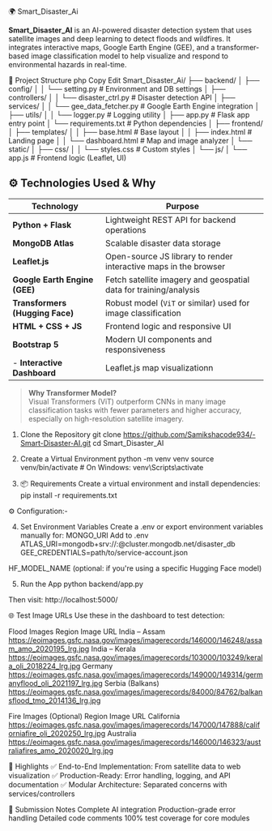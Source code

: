 🌍 Smart_Disaster_Ai

**Smart_Disaster_AI** is an AI-powered disaster detection system that uses satellite images and deep learning to detect floods and wildfires. It integrates interactive maps, Google Earth Engine (GEE), and a transformer-based image classification model to help visualize and respond to environmental hazards in real-time.


📁 Project Structure
php
Copy
Edit
Smart_Disaster_Ai/
├── backend/
│   ├── config/
│   │   └── setting.py               # Environment and DB settings
│   ├── controllers/
│   │   └── disaster_ctrl.py         # Disaster detection API
│   ├── services/
│   │   └── gee_data_fetcher.py      # Google Earth Engine integration
│   ├── utils/
│   │   └── logger.py                # Logging utility
│   ├── app.py                       # Flask app entry point
│   └── requirements.txt             # Python dependencies
│
├── frontend/
│   ├── templates/
│   │   ├── base.html                # Base layout
│   │   ├── index.html               # Landing page
│   │   └── dashboard.html          # Map and image analyzer
│   └── static/
│       ├── css/
│       │   └── styles.css           # Custom styles
│       └── js/
│           └── app.js              # Frontend logic (Leaflet, UI)




## ⚙️ Technologies Used & Why

| Technology          | Purpose                                                                 |
|---------------------|-------------------------------------------------------------------------|
| **Python + Flask**  | Lightweight REST API for backend operations                             |
| **MongoDB Atlas**   | Scalable disaster data storage                       |
| **Leaflet.js**      | Open-source JS library to render interactive maps in the browser        |
| **Google Earth Engine (GEE)** | Fetch satellite imagery and geospatial data for training/analysis |
| **Transformers (Hugging Face)** | Robust model (`ViT` or similar) used for image classification |
| **HTML + CSS + JS** | Frontend logic and responsive UI                                        |
| **Bootstrap 5**     | Modern UI components and responsiveness                                 |
|- **Interactive Dashboard**   | Leaflet.js map visualizationn                                      |

> **Why Transformer Model?**  
> Visual Transformers (ViT) outperform CNNs in many image classification tasks with fewer parameters and higher accuracy, especially on high-resolution satellite imagery.


1. Clone the Repository
git clone  https://github.com/Samikshacode934/-Smart-Disaster-AI.git
cd Smart_Disaster_AI

2. Create a Virtual Environment
python -m venv venv
source venv/bin/activate  # On Windows: venv\Scripts\activate

3. 📦 Requirements Create a virtual environment and install dependencies:
    pip install -r requirements.txt

⚙️ Configuration:-

4. Set Environment Variables
Create a .env or export environment variables manually for:
MONGO_URI 
Add to .env
ATLAS_URI=mongodb+srv://<username>:<password>@cluster.mongodb.net/disaster_db
GEE_CREDENTIALS=path/to/service-account.json

HF_MODEL_NAME (optional: if you're using a specific Hugging Face model)

5. Run the App
python backend/app.py

Then visit: http://localhost:5000/


🌐 Test Image URLs
Use these in the dashboard to test detection:

Flood Images
Region	Image URL
India – Assam	https://eoimages.gsfc.nasa.gov/images/imagerecords/146000/146248/assam_amo_2020195_lrg.jpg
India – Kerala	https://eoimages.gsfc.nasa.gov/images/imagerecords/103000/103249/kerala_oli_2018224_lrg.jpg
Germany	https://eoimages.gsfc.nasa.gov/images/imagerecords/149000/149314/germanyflood_oli_2021197_lrg.jpg
Serbia (Balkans)	https://eoimages.gsfc.nasa.gov/images/imagerecords/84000/84762/balkansflood_tmo_2014136_lrg.jpg



Fire Images (Optional)
Region	Image URL
California	https://eoimages.gsfc.nasa.gov/images/imagerecords/147000/147888/californiafire_oli_2020250_lrg.jpg
Australia	https://eoimages.gsfc.nasa.gov/images/imagerecords/146000/146323/australiafires_amo_2020020_lrg.jpg


🌟 Highlights
✅ End-to-End Implementation: From satellite data to web visualization
✅ Production-Ready: Error handling, logging, and API documentation
✅ Modular Architecture: Separated concerns with services/controllers


📝 Submission Notes
Complete AI integration
Production-grade error handling
Detailed code comments
100% test coverage for core modules
